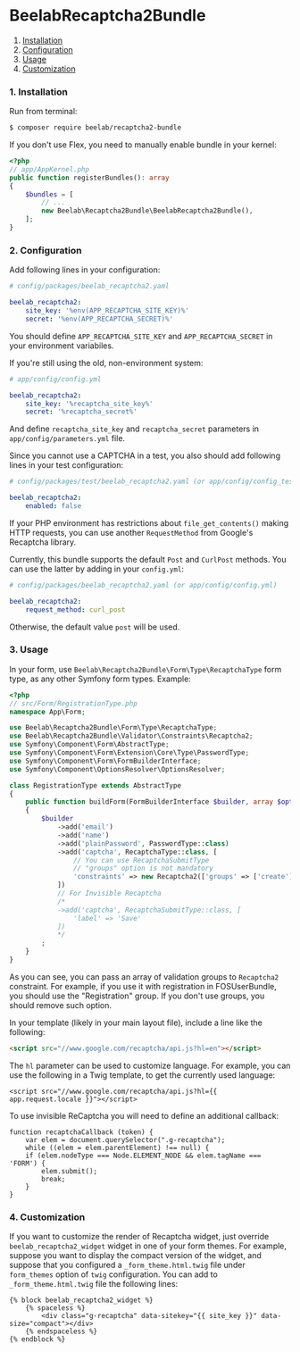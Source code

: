 BeelabRecaptcha2Bundle
======================

1. [Installation](#1-installation)
2. [Configuration](#2-configuration)
3. [Usage](#3-usage)
4. [Customization](#4-customization)

### 1. Installation

Run from terminal:

```bash
$ composer require beelab/recaptcha2-bundle
```

If you don't use Flex, you need to manually enable bundle in your kernel:

```php
<?php
// app/AppKernel.php
public function registerBundles(): array
{
    $bundles = [
        // ...
        new Beelab\Recaptcha2Bundle\BeelabRecaptcha2Bundle(),
    ];
}
```

### 2. Configuration

Add following lines in your configuration:

```yaml
# config/packages/beelab_recaptcha2.yaml

beelab_recaptcha2:
    site_key: '%env(APP_RECAPTCHA_SITE_KEY)%'
    secret: '%env(APP_RECAPTCHA_SECRET)%'
```

You should define `APP_RECAPTCHA_SITE_KEY` and `APP_RECAPTCHA_SECRET` in your environment variabiles.

If you're still using the old, non-environment system:

```yaml
# app/config/config.yml

beelab_recaptcha2:
    site_key: '%recaptcha_site_key%'
    secret: '%recaptcha_secret%'
```

And define `recaptcha_site_key` and `recaptcha_secret` parameters in `app/config/parameters.yml` file.

Since you cannot use a CAPTCHA in a test, you also should add following lines in your test configuration:

```yaml
# config/packages/test/beelab_recaptcha2.yaml (or app/config/config_test.yml)

beelab_recaptcha2:
    enabled: false
```

If your PHP environment has restrictions about `file_get_contents()` making HTTP requests,
you can use another `RequestMethod` from Google's Recaptcha library.

Currently, this bundle supports the default `Post` and `CurlPost` methods.
You can use the latter by adding in your `config.yml`:

```yaml
# config/packages/beelab_recaptcha2.yaml (or app/config/config.yml)

beelab_recaptcha2:
    request_method: curl_post
```

Otherwise, the default value `post` will be used.

### 3. Usage

In your form, use `Beelab\Recaptcha2Bundle\Form\Type\RecaptchaType` form type, as any other Symfony form types.
Example:

```php
<?php
// src/Form/RegistrationType.php
namespace App\Form;

use Beelab\Recaptcha2Bundle\Form\Type\RecaptchaType;
use Beelab\Recaptcha2Bundle\Validator\Constraints\Recaptcha2;
use Symfony\Component\Form\AbstractType;
use Symfony\Component\Form\Extension\Core\Type\PasswordType;
use Symfony\Component\Form\FormBuilderInterface;
use Symfony\Component\OptionsResolver\OptionsResolver;

class RegistrationType extends AbstractType
{
    public function buildForm(FormBuilderInterface $builder, array $options): void
    {
        $builder
            ->add('email')
            ->add('name')
            ->add('plainPassword', PasswordType::class)
            ->add('captcha', RecaptchaType::class, [
                // You can use RecaptchaSubmitType
                // "groups" option is not mandatory
                'constraints' => new Recaptcha2(['groups' => ['create']]),
            ])
            // For Invisible Recaptcha
            /*
            ->add('captcha', RecaptchaSubmitType::class, [
                'label' => 'Save'
            ])
            */
        ;
    }
}
```

As you can see, you can pass an array of validation groups to `Recaptcha2` constraint.
For example, if you use it with registration in FOSUserBundle, you should use the
"Registration" group. If you don't use groups, you should remove such option.

In your template (likely in your main layout file), include a line like the following:

``` html
<script src="//www.google.com/recaptcha/api.js?hl=en"></script>
```

The `hl` parameter can be used to customize language.
For example, you can use the following in a Twig template, to get the currently used language:


```jinja
<script src="//www.google.com/recaptcha/api.js?hl={{ app.request.locale }}"></script>
```

To use invisible ReCaptcha you will need to define an additional callback:

```
function recaptchaCallback (token) {
    var elem = document.querySelector(".g-recaptcha");
    while ((elem = elem.parentElement) !== null) {
    if (elem.nodeType === Node.ELEMENT_NODE && elem.tagName === 'FORM') {
        elem.submit();
        break;
    }
}
```

### 4. Customization

If you want to customize the render of Recaptcha widget, just override `beelab_recaptcha2_widget`
widget in one of your form themes.
For example, suppose you want to display the compact version of the widget, and suppose that
you configured a `_form_theme.html.twig` file under `form_themes` option of `twig` configuration.
You can add to `_form_theme.html.twig` file the following lines:

```html+jinja
{% block beelab_recaptcha2_widget %}
    {% spaceless %}
        <div class="g-recaptcha" data-sitekey="{{ site_key }}" data-size="compact"></div>
    {% endspaceless %}
{% endblock %}
```

